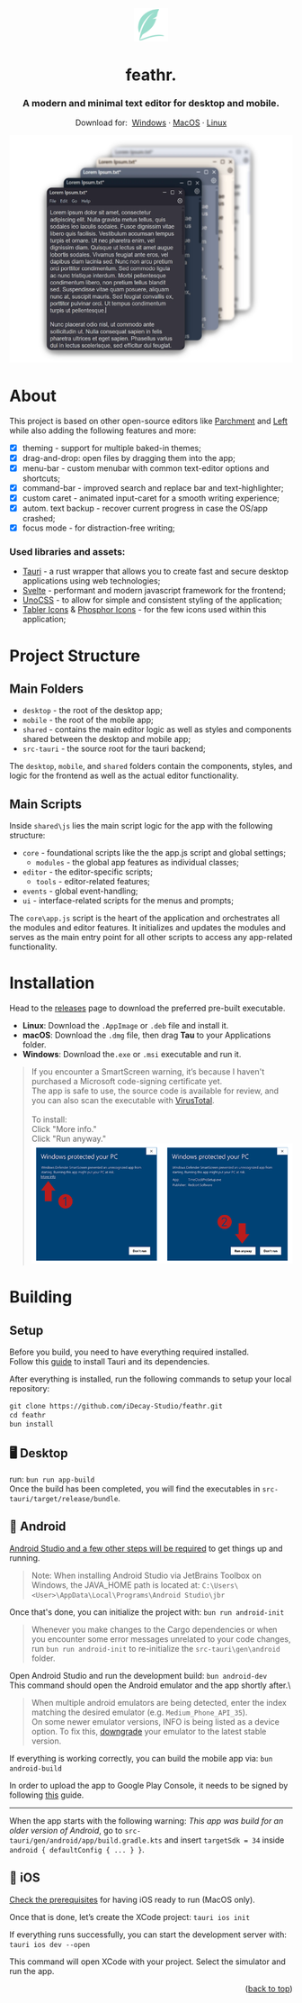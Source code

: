 <div id="top"></div>

<!-- PROJECT LOGO -->
<br />
<div align="center">
  <a href="https://github.com/iDecay-Studio/feathr">
    <img src="/app-icon.png" alt="Logo" width="60" height="60">
  </a>

  <h1 align="center">feathr.</h1>

  <h3 align="center">A modern and minimal text editor for desktop and mobile.</h2>

  <p align="center">
    Download for:&nbsp;
    <a href="https://github.com/iDecay-Studio/feathr/releases">Windows</a>
    ·
    <a href="https://github.com/iDecay-Studio/feathr/releases">MacOS</a>
    ·
    <a href="https://github.com/iDecay-Studio/feathr/releases">Linux</a>
  </p>
</div>

![feathr. Text Editor](/assets/app-preview.webp)


# About

This project is based on other open-source editors like [Parchment](https://github.com/tywil04/parchment) and [Left](https://github.com/hundredrabbits/Left) while also adding the following features and more:
- [x] theming - support for multiple baked-in themes;
- [x] drag-and-drop: open files by dragging them into the app;
- [x] menu-bar - custom menubar with common text-editor options and shortcuts;
- [x] command-bar - improved search and replace bar and text-highlighter;
- [x] custom caret - animated input-caret for a smooth writing experience;
- [X] autom. text backup - recover current progress in case the OS/app crashed;
- [X] focus mode - for distraction-free writing;

### Used libraries and assets:

- [Tauri](https://tauri.app/) - a rust wrapper that allows you to create fast and secure desktop applications using web technologies;
- [Svelte](https://svelte.dev/) - performant and modern javascript framework for the frontend;
- [UnoCSS](https://unocss.dev/) - to allow for simple and consistent styling of the application;
- [Tabler Icons](https://tablericons.com/) & [Phosphor Icons](https://phosphoricons.com/) - for the few icons used within this application;


# Project Structure

## Main Folders

- ```desktop``` - the root of the desktop app;
- ```mobile``` - the root of the mobile app;
- ```shared``` - contains the main editor logic as well as styles and components shared between the desktop and mobile app;
- ```src-tauri``` - the source root for the tauri backend;

The ```desktop```, ```mobile```, and ```shared``` folders contain the components, styles, and logic for the frontend as well as the actual editor functionality.

## Main Scripts

Inside ```shared\js``` lies the main script logic for the app with the following structure:
- ```core``` - foundational scripts like the the app.js script and global settings;
  - ```modules``` - the global app features as individual classes;
- ```editor``` - the editor-specific scripts;
    - ```tools``` - editor-related features;
- ```events``` - global event-handling;
- ```ui``` - interface-related scripts for the menus and prompts;

The ```core\app.js``` script is the heart of the application and orchestrates all the modules and editor features.
It initializes and updates the modules and serves as the main entry point for all other scripts to access any app-related functionality.


# Installation
Head to the [releases](https://github.com/iDecay-Studio/feathr/releases) page to download the preferred pre-built executable.

- **Linux**: Download the `.AppImage` or `.deb` file and install it.
- **macOS**: Download the `.dmg` file, then drag **Tau** to your Applications folder.
- **Windows**: Download the`.exe` or `.msi` executable and run it.
> If you encounter a SmartScreen warning, it’s because I haven't purchased a Microsoft code-signing certificate yet.\
> The app is safe to use, the source code is available for review, and you can also scan the executable with [VirusTotal](https://www.virustotal.com/gui/home/upload).\
> \
> To install:\
> Click "More info."\
> Click "Run anyway."\
> <img src="https://raw.githubusercontent.com/iDecay-Studio/feathr/main/assets/windowsSmartscreen.png"/>


# Building

## Setup

Before you build, you need to have everything required installed.\
Follow this [guide](https://tauri.app/v1/guides/getting-started/prerequisites#installing) to install Tauri and its dependencies. 

After everything is installed, run the following commands to setup your local repository:
```
git clone https://github.com/iDecay-Studio/feathr.git
cd feathr
bun install
```


## 🖥️ Desktop

run: ```bun run app-build```\
Once the build has been completed, you will find the executables in ```src-tauri/target/release/bundle```.


## 🤖 Android

[Android Studio and a few other steps will be required](https://v2.tauri.app/guides/prerequisites/#android) to get things up and running.
> Note: When installing Android Studio via JetBrains Toolbox on Windows, the JAVA_HOME path is located at: ```C:\Users\<User>\AppData\Local\Programs\Android Studio\jbr```

Once that's done, you can initialize the project with:
```bun run android-init```
> Whenever you make changes to the Cargo dependencies or when you encounter some error messages unrelated to your code changes, run ```bun run android-init``` to re-initialize the ```src-tauri\gen\android``` folder.

Open Android Studio and run the development build:
```bun android-dev```\
This command should open the Android emulator and the app shortly after.\
> When multiple android emulators are being detected, enter the index matching the desired emulator (e.g. ```Medium_Phone_API_35```).\
> On some newer emulator versions, INFO is being listed as a device option. To fix this, [downgrade](https://github.com/expo/expo/issues/27440#issuecomment-1980049767) your emulator to the latest stable version.

If everything is working correctly, you can build the mobile app via: ```bun android-build```

In order to upload the app to Google Play Console, it needs to be signed by following [this](https://v2.tauri.app/distribute/sign/android/) guide.
___
When the app starts with the following warning: *This app was build for an older version of Android*,
go to ```src-tauri/gen/android/app/build.gradle.kts``` and insert ```targetSdk = 34``` inside ```android { defaultConfig { ... } }```.


## 🍎 iOS

[Check the prerequisites](https://v2.tauri.app/guides/prerequisites/#ios) for having iOS ready to run (MacOS only).

Once that is done, let’s create the XCode project:
```tauri ios init```

If everything runs successfully, you can start the development server with:\
```tauri ios dev --open```

This command will open XCode with your project. Select the simulator and run the app.


<p align="right">(<a href="#top">back to top</a>)</p>